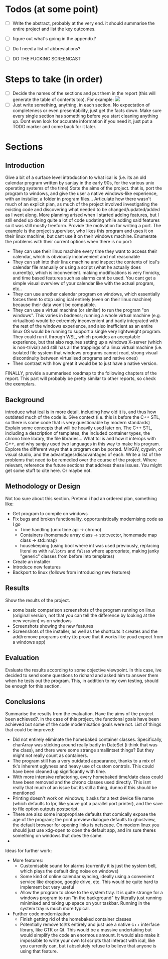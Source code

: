 # Todos (at some point)
- [ ] Write the abstract, probably at the very end. it should summarise the entire project and list the key outcomes.
- [ ] figure out what's going in the appendix?
- [ ] Do I need a list of abbreviations?
- [ ] DO THE FUCKING SCREENCAST


# Steps to take (in order)
- [ ] Decide the names of the sections and put them in the report (this will generate the table of contents too). For example:
![](Pasted%20image%2020240318115805.png)
- [ ] Just write something, anything, in each section. No expectation of completeness or even presentability, just get the facts down. Make sure every single section has something before you start cleaning anything up. Dont even look for accurate information if you need it, just put a TODO marker and come back for it later.

# Sections
## Introduction
Give a bit of a surface level introduction to what ical is (i.e. its an old calendar program written by sanjay in the early 90s, for the various unix operating systems of the time)
State the aims of the project. that is, port the program to windows, and give the user a native windows-like experience, with an installer, a folder in program files...
Articulate how there wasn't much of an explicit plan, as much of the project involved investigating the existing code and discovering what needed to be changed/updated/added as I went along. More planning arised when I started adding features, but I still ended up doing quite a lot of code updating while adding said features so it was still mostly freeform.
Provide the motivation for writing a port. The example is the project supervisor, who likes this program and uses it on their linux machine, but cant use it on their windows machine. Enumerate the problems with their current options when there is no port:
- They can use their linux machine every time they want to access their calendar, which is obviously inconvenient and not reasonable
- They can ssh into their linux machine and inspect the contents of ical's calendar file manually or using a script (what he actually does currently), which is inconvenient. making modifications is very finnicky, and time based features such as alarms cant be used. You cant get a simple visual overview of your calendar like with the actual program, etc..
- They can use another calendar program on windows, which essentially forces them to stop using ical entirely (even on their linux machine) because their data won't be compatible.
- They can use a virtual machine (or similar) to run the program "on windows". This varies in badness; running a whole virtual machine (e.g. virtualbox) would be extremely inconvenient and badly integrated with the rest of the windows experience, and also inefficient as an entire linux OS would be running to support a single very lightweight program. They could run it through WSL, which provides an acceptable experience, but that also requires setting up a windows X-server (which is non-trivial) and still has all the trappings of a linux virtual machine (i.e. isolated file system that windows programs cannot read, strong visual discontinuity between virtualised programs and native ones)
- Then contrast with how great it would be to just have a native version.

FINALLY, provide a summarised roadmap to the following chapters of the report. This part will probably be pretty similar to other reports, so check the exemplars.

## Background
introduce what ical is in more detail, including how old it is, and thus how outdated much of the code is. Give context (i.e. this is before the C++ STL, so there is some code that is very questionable by modern standards)
Explain some concepts that will be heavily used later on. The C++ STL, including a description of templates, the included container types, the chrono time library, the file libraries... What tcl is and how it interops with C++, and why sanjay used two languages in this way to make his program.
Explore the different ways that a program can be ported. MinGW, cygwin, or visual studio, and the advantages/disadvantages of each.
Write a list of the problems that need to be remedied over the course of the project. Where relevant, reference the future sections that address these issues.
You might get some stuff to cite here. Or maybe not.

## Methodology or Design
Not too sure about this section. Pretend i had an ordered plan, something like:
- Get program to compile on windows
- Fix bugs and broken functionality, opportunistically modernising code as I go
	- Time handling (unix time api -> chrono)
	- Containers (homemade array class -> std::vector, homemade map class -> std::map)
	- housekeeping (using bool where int was used previously, replacing literal `0`s with `nullptr`s and `false`s where appropriate, making janky "generic" classes from before into templates)
- Create an installer
- Introduce new features
- Backport to linux (follows from introducing new features)

## Results
Show the results of the project.
- some basic comparison screenshots of the program running on linux (original version, not that you can tell the difference by looking at the new version) vs on windows
- Screenshots showing the new features
- Screenshots of the installer, as well as the shortcuts it creates and the add/remove programs entry (to prove that it works like youd expect from a windows app)

## Evaluation
Evaluate the results according to some objective viewpoint. In this case, ive decided to send some questions to richard and asked him to answer them when he tests out the program. This, in addition to my own testing, should be enough for this section.

## Conclusions
Summarise the results from the evaluation. Have the aims of the project been achieved?. in the case of this project, the functional goals have been achieved but some of the code modernisation goals were not. 
List of things that could be improved:
- Did not entirely eliminate the homebaked container classes. Specifically, charArray was sticking around really badly in DateSet (i think that was the class), and there were some strange smallintset things? But they might not really count as containers.
- The program still has a very outdated appearance, thanks to a mix of tk's inherent uglyness and heavy use of custom controls. This could have been cleaned up significantly with time.
- With more intensive refactoring, every homebaked time/date class could have been removed and the chrono classes used directly. This isnt really that much of an issue but its still a thing, dunno if this should be mentioned
- Printing doesn't work on windows; it asks for a text device file name (which defaults to lpr, like youve got a parallel port printer), and the save to file option outputs postscript.
- There are also some inappropriate defaults that comically expose the age of the program; the print preview dialogue defaults to ghostview, the default browser for opening links is netscape. On modern linux you should just use xdg-open to open the default app, and im sure theres something on windows that does the same.
- 

Ideas for further work:
- More features:
	- Customisable sound for alarms (currently it is just the system bell, which plays the default ding noise on windows)
	- Some kind of online calendar syncing, ideally using a convenient service like dropbox, google drive, etc. This would be quite hard to implement but very useful
	- Allow the program to close to the system tray. It is quite strange for a windows program to run "in the background" by literally just running minimised and taking up space on your taskbar. Running in the system tray is much more typical.
- Further code modernization
	- Finish getting rid of the homebaked container classes
	- Potentially remove tcl/tk entirely and just use a native c++ interface library, like GTK or Qt. This would be a massive undertaking but would simplify the code an enormous amount. It would also make it impossible to write your own tcl scripts that interact with ical, like you currently can, but i absolutely refuse to believe that anyone is using that feature.